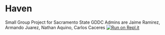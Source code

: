 # Haven
Small Group Project for Sacramento State GDDC
Admins are Jaime Ramirez, Armando Juarez, Nathan Aquino, Carlos Caceres
[![Run on Repl.it](https://repl.it/badge/github/MasterBlaz3/Haven)](https://repl.it/github/MasterBlaz3/Haven)